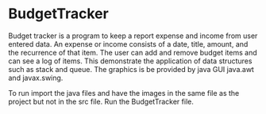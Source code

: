 # BudgetTracker
Budget tracker is a program to keep a report expense and income from user entered data.
An expense or income consists of a date, title, amount, and the recurrence of that item. 
The user can add and remove budget items and can see a log of items. 
This demonstrate the application of data structures such as stack and queue.
The graphics is be provided by java GUI java.awt and javax.swing.

To run import the java files and have the images in the same file as the project but not in the src file. Run the BudgetTracker file.

